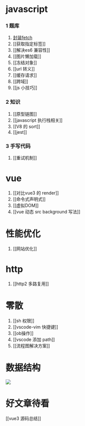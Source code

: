 # javascript
### 1 题库
1. [封装fetch](封装fetch.md)
2. [[获取指定标签]]
3. [[解决es6 兼容性]]
4. [[图片懒加载]]
5. [[冻结对象]]
6. [[url 转义]]
7. [[缓存请求]]
8. [[跨域]]
9. [[js 小技巧]]


### 2 知识
1. [[原型链图]]
2. [[javascript 执行栈相关]]
3. [[V8 的 sort]]
4. [[jest]]

### 3 手写代码
1. [[重试机制]]


# vue
1. [[对比vue3 的 render]]
2. [[命令式声明式]]
3. [[虚拟DOM]]
4. [[vue 动态 src background 写法]]

# 性能优化
1. [[网站优化]]

# http
1. [[http2 多路复用]]

# 零散
1. [[sh 权限]]
2. [[vscode-vim 快捷键]]
3. [[ob操作]]
4. [[vscode 添加 path]]
5. [[流程图解决方案]]

# 数据结构

![](数据结构与算法.xmind)

# 好文章待看
[[vue3 源码总结]]
